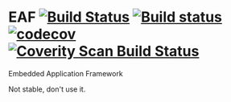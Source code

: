 # EAF [![Build Status](https://travis-ci.org/qgymib/EAF.svg?branch=master)](https://travis-ci.org/qgymib/EAF) [![Build status](https://ci.appveyor.com/api/projects/status/wpdxw4c4tmk73muq?svg=true)](https://ci.appveyor.com/project/qgymib/eaf) [![codecov](https://codecov.io/gh/qgymib/EAF/branch/master/graph/badge.svg)](https://codecov.io/gh/qgymib/EAF) [![Coverity Scan Build Status](https://img.shields.io/coverity/scan/20889.svg)](https://scan.coverity.com/projects/qgymib-eaf)
Embedded Application Framework

Not stable, don't use it.
